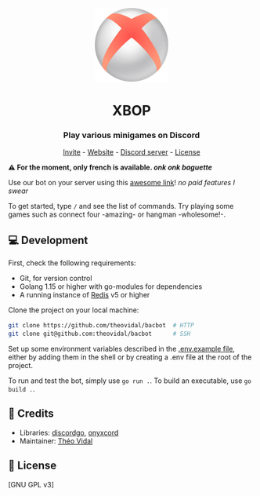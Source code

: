 <div align="center">
    <img src="assets/xbop.png" alt="xbop logo" width="150"/>
    <h1>XBOP</h1>
    <h3>Play various minigames on Discord</h3>
    <a href="https://discord.com/oauth2/authorize?client_id=796457702666534972&permissions=3136&redirect_uri=https%3A%2F%2Fbecauseofprog.fr&response_type=code&scope=bot%20applications.commands%20applications.commands.update">Invite</a> - <a href="https://becauseofprog.fr">Website</a> - <a href="https://discord.becauseofprog.fr">Discord server</a> - <a href="./LICENSE">License</a>
</div>

**⚠ For the moment, only french is available. _onk onk baguette_**

Use our bot on your server using this [awesome link](https://discord.com/oauth2/authorize?client_id=796457702666534972&permissions=3136&redirect_uri=https%3A%2F%2Fbecauseofprog.fr&response_type=code&scope=bot%20applications.commands%20applications.commands.update)! *no paid features I swear*

To get started, type `/` and see the list of commands. Try playing some games such as connect four -amazing- or hangman -wholesome!-.

## 💻 Development

First, check the following requirements:

- Git, for version control
- Golang 1.15 or higher with go-modules for dependencies
- A running instance of [Redis](https://redis.io/) v5 or higher

Clone the project on your local machine:

```bash
git clone https://github.com/theovidal/bacbot  # HTTP
git clone git@github.com:theovidal/bacbot      # SSH
```

Set up some environment variables described in the [.env.example file](./.env.example), either by adding them in the shell or by creating a .env file at the root of the project.

To run and test the bot, simply use `go run .`. To build an executable, use `go build .`.

## 📜 Credits

- Libraries: [discordgo](https://github.com/bwmarrin/discordgo), [onyxcord](https://github.com/theovidal/onyxcord)
- Maintainer: [Théo Vidal](https://github.com/theovidal)

## 🔐 License

[GNU GPL v3]
